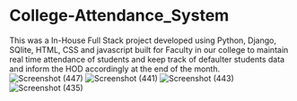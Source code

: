 # College-Attendance_System
This was a In-House Full Stack  project developed using  Python, Django, SQlite, HTML, CSS and javascript  built for Faculty in our college to maintain real time attendance  of students and keep track of defaulter students data and inform the HOD accordingly at the end of the month.
![Screenshot (447)](https://user-images.githubusercontent.com/105696330/232618151-6ee24d0f-7abc-4d58-980f-0e29a8e01377.png)
![Screenshot (441)](https://user-images.githubusercontent.com/105696330/232618184-7b679fa7-89c5-491d-ad39-d7cbb8801dc6.png)
![Screenshot (443)](https://user-images.githubusercontent.com/105696330/232618191-fe3ffc7b-e5b5-4fcf-b9b1-5a222ff035e8.png)
![Screenshot (435)](https://user-images.githubusercontent.com/105696330/232618211-fdf899c2-23e7-4005-8e83-e0c661fa75a9.png)
